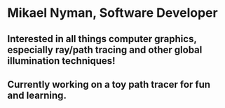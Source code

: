 <h1>Mikael Nyman, Software Developer</h1>
<h2>Interested in all things computer graphics, especially ray/path tracing and other global illumination techniques!</h2>
<h2>Currently working on a toy path tracer for fun and learning.</h2>
